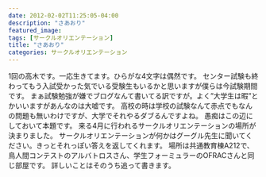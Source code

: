 ```yaml
---
date: 2012-02-02T11:25:05-04:00
description: "さあおり"
featured_image: 
tags: [サークルオリエンテーション]
title: "さあおり"
categories: サークルオリエンテーション
---
```


1回の高木です。一応生きてます。ひらがな4文字は偶然です。
センター試験も終わってもう入試受かった気でいる受験生もいるかと思いますが僕らは今試験期間です。
まぁ試験勉強が嫌でブログなんて書いてる訳ですが。よく”大学生は暇”とかいいますがあんなのは大嘘です。
高校の時は学校の試験なんて赤点でもなんの問題も無いわけですが、大学でそれやるダブるんですよね。
愚痴はこの辺にしておいて本題です。
来る4月に行われるサークルオリエンテーションの場所が決まりました。
サークルオリエンテーションが何かはグーグル先生に聞いてください。きっとそれっぽい答えを返してくれます。
場所は共通教育棟A212で、鳥人間コンテストのアルバトロスさん、学生フォーミュラーのOFRACさんと同じ部屋です。
詳しいことはそのうち追って書きます。
